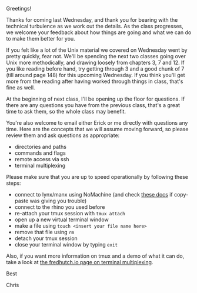 
Greetings!

Thanks for coming last Wednesday, and thank you for bearing with the technical turbulence as we work out the details.  As the class progresses, we welcome your feedback about how things are going and what we can do to make them better for you.

If you felt like a lot of the Unix material we covered on Wednesday went by pretty quickly, fear not.  We'll be spending the next two classes going over Unix more methodically, and drawing loosely from chapters 3, 7 and 12.  If you like reading before hand, try getting through 3 and a good chunk of 7 (till around page 148) for this upcoming Wednesday.  If you think you'll get more from the reading after having worked through things in class, that's fine as well.

At the beginning of next class, I'll be opening up the floor for questions.  If there are any questions you have from the previous class, that's a great time to ask them, so the whole class may benefit.

You're also welcome to email either Erick or me directly with questions any time. Here are the concepts that we will assume moving forward, so please review them and ask questions as appropriate:

* directories and paths
* commands and flags
* remote access via ssh
* terminal multiplexing

Please make sure that you are up to speed operationally by following these steps:

* connect to lynx/manx using NoMachine (and check [these docs](https://www.nomachine.com/AR11H00579) if copy-paste was giving you trouble)
* connect to the rhino you used before
* re-attach your tmux session with `tmux attach`
* open up a new virtual terminal window
* make a file using `touch <insert your file name here>`
* remove that file using `rm`
* detach your tmux session
* close your terminal window by typing `exit`

Also, if you want more information on tmux and a demo of what it can do, take a look at [the fredhutch.io page on terminal multiplexing](http://www.fredhutch.io/articles/2014/04/27/terminal-multiplex/).


Best

Chris

